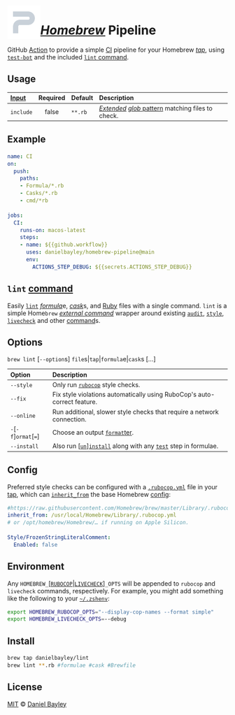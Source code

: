 <img src="icon.svg" width="15%" align="left">

_[Homebrew]_ Pipeline
=====================
GitHub [Action] to provide a simple [CI] pipeline for your Homebrew _[tap]_,
using [`test-bot`] and the included [`lint` command].

Usage
-------------------------------------------------------------------------------------------
| [Input]   | Required | Default | Description                                            |
|:----------|:--------:|:--------|:-------------------------------------------------------|
| `include` |  false   | `**.rb` | _[Extended]_ [_glob_ pattern] matching files to check. |

Example
-------
~~~ yaml
name: CI
on:
  push:
    paths:
    - Formula/*.rb
    - Casks/*.rb
    - cmd/*rb

jobs:
  CI:
    runs-on: macos-latest
    steps:
    - name: ${{github.workflow}}
      uses: danielbayley/homebrew-pipeline@main
      env:
        ACTIONS_STEP_DEBUG: ${{secrets.ACTIONS_STEP_DEBUG}}
~~~

`lint` [command]
----------------
Easily [`lint`] [_formula_]e, [_cask_]s, and [Ruby] files with a single command. `lint` is a simple
Home`brew` _[external command]_ wrapper around existing [`audit`], [`style`], [`livecheck`] and other [command]s.

Options
-------
`brew lint` [`--option`s] `file`s|`tap`|`formula`e|`cask`s […]

| Option                | Description                                                              |
|:----------------------|:-------------------------------------------------------------------------|
| `--style`             | Only run [`rubocop`] style checks.                                       |
| `--fix`               | Fix style violations automatically using RuboCop's auto-correct feature. |
| `--online`            | Run additional, slower style checks that require a network connection.   |
| `-`[`-f`]`ormat`[`=`] | Choose an output [`format`ter].                                          |
| `--install`           | Also run [[`un`]][`install`] along with any [`test`] step in formulae.   |

Config
------
Preferred style checks can be configured with a [`.rubocop.yml`] file in your [tap],
which can [`inherit_from`] the base Homebrew [config]:
~~~ yaml
#https://raw.githubusercontent.com/Homebrew/brew/master/Library/.rubocop.yml
inherit_from: /usr/local/Homebrew/Library/.rubocop.yml
# or /opt/homebrew/Homebrew/… if running on Apple Silicon.

Style/FrozenStringLiteralComment:
  Enabled: false
~~~

Environment
-----------
Any `HOMEBREW_`[[`RUBOCOP`][rubocopts]|[`LIVECHECK`]]`_OPTS` will be appended to `rubocop` and `livecheck` commands,
respectively. For example, you might add something like the following to your [`~/.zshenv`]:
~~~ sh
export HOMEBREW_RUBOCOP_OPTS="--display-cop-names --format simple"
export HOMEBREW_LIVECHECK_OPTS=--debug
~~~

Install
-------
~~~ sh
brew tap danielbayley/lint
brew lint **.rb #formulae #cask #Brewfile
~~~

License
-------
[MIT] © [Daniel Bayley]

[MIT]:                LICENSE.md
[Daniel Bayley]:      https://github.com/danielbayley

[action]:             https://docs.github.com/actions
[ci]:                 https://docs.github.com/actions/automating-builds-and-tests/about-continuous-integration
[environment]:        https://docs.github.com/actions/learn-github-actions/environment-variables
[input]:              https://docs.github.com/actions/creating-actions/metadata-syntax-for-github-actions#inputs

[homebrew]:           https://brew.sh
[tap]:                https://docs.brew.sh/Taps
[_formula_]:          https://docs.brew.sh/Formula-Cookbook
[_cask_]:             https://docs.brew.sh/Cask-Cookbook
[external command]:   https://docs.brew.sh/External-Commands
[command]:            https://docs.brew.sh/Manpage#developer-commands
[`test-bot`]:         https://github.com/Homebrew/homebrew-test-bot#readme
[`audit`]:            https://docs.brew.sh/Manpage#audit-options-formulacask-
[`style`]:            https://docs.brew.sh/Manpage#style-options-filetapformulacask-
[`livecheck`]:        https://docs.brew.sh/Manpage#livecheck-lc-options-formulacask-
[`install`]:          https://docs.brew.sh/Manpage#install-options-formulacask-
[`un`]:               https://docs.brew.sh/Manpage#uninstall-remove-rm-options-installed_formulainstalled_cask-
[`test`]:             https://docs.brew.sh/Manpage#test-options-installed_formula-

[`lint`]:             https://en.wikipedia.org/wiki/Lint_(software)
[`lint` command]:     #lint-command

[ruby]:               https://ruby-lang.org
[`rubocop`]:          https://rubocop.org
[`.rubocop.yml`]:     https://docs.rubocop.org/rubocop/configuration
[`inherit_from`]:     https://docs.rubocop.org/rubocop/configuration.html#inheritance
[config]:             https://github.com/Homebrew/brew/blob/master/Library/.rubocop.yml
[rubocopts]:          https://docs.rubocop.org/rubocop/usage/basic_usage#command-line-flags
[`format`ter]:        https://docs.rubocop.org/rubocop/formatters

[_glob_ pattern]:     https://globster.xyz
[extended]:           https://zsh.sourceforge.io/Doc/Release/Options.html#index-brace-expansion_002c-extending

[`~/.zshenv`]:        https://zsh.sourceforge.io/Intro/intro_3.html
